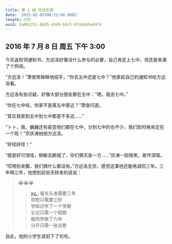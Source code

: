```yaml
---
title: 第 2 结 无忧无虑
date: '2025-02-05T08:12:00.000Z'
length: 376
uuid: 2a00c22c-b6d5-4349-bdc5-0fabdd5ed4f4
---
```

## 2016 年 7 月 8 日  周五  下午 3:00

今天返校领通知书，方远洛好像没什么参与的必要，自己肯定上七中，但还是来凑了个热闹。

“方远洛！”萧俊笑眯眯地招手，“你去五中还是七中？”他拿起自己的通知书给方远洛看。

方远洛有些迟疑，好像大部分朋友都在五中：“嗯，我去七中。”

“你在七中哇，你家不是离五中更近？”萧俊问道。

“其实我家到五中到七中都差不多远……”

“卜卜，我、巍巍还有裴芸他们都在七中，分到七中的也不少，我们到时候肯定在一个班！”宗庆涛拍拍方远洛。

“好哇好哇！”

“就是好可惜哇，柳敏去鹏城了，你们俩天各一方……”庆涛一脸贱笑，故作深情。

“哎呀别发癫，我们俩什么都没有。”方远洛无奈，感觉这事他还能再调侃三年。三年啊三年，他想到前些天转发的说说：

> 😭😭😭
>> [xy_](#2016-年-7-月-8-日--周五--下午-300): 留长头发需要三年  
>> 剪短只需要三秒  
>> 学知识学了一个学期  
>> 忘记只需一个假期  
>> 做同学做了六年  
>> 分开只需一张试卷

自此，他的小学生涯划下了句号。
